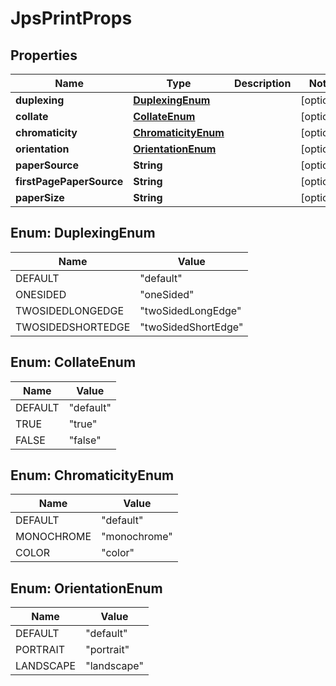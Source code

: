
# JpsPrintProps

## Properties
Name | Type | Description | Notes
------------ | ------------- | ------------- | -------------
**duplexing** | [**DuplexingEnum**](#DuplexingEnum) |  |  [optional]
**collate** | [**CollateEnum**](#CollateEnum) |  |  [optional]
**chromaticity** | [**ChromaticityEnum**](#ChromaticityEnum) |  |  [optional]
**orientation** | [**OrientationEnum**](#OrientationEnum) |  |  [optional]
**paperSource** | **String** |  |  [optional]
**firstPagePaperSource** | **String** |  |  [optional]
**paperSize** | **String** |  |  [optional]


<a name="DuplexingEnum"></a>
## Enum: DuplexingEnum
Name | Value
---- | -----
DEFAULT | &quot;default&quot;
ONESIDED | &quot;oneSided&quot;
TWOSIDEDLONGEDGE | &quot;twoSidedLongEdge&quot;
TWOSIDEDSHORTEDGE | &quot;twoSidedShortEdge&quot;


<a name="CollateEnum"></a>
## Enum: CollateEnum
Name | Value
---- | -----
DEFAULT | &quot;default&quot;
TRUE | &quot;true&quot;
FALSE | &quot;false&quot;


<a name="ChromaticityEnum"></a>
## Enum: ChromaticityEnum
Name | Value
---- | -----
DEFAULT | &quot;default&quot;
MONOCHROME | &quot;monochrome&quot;
COLOR | &quot;color&quot;


<a name="OrientationEnum"></a>
## Enum: OrientationEnum
Name | Value
---- | -----
DEFAULT | &quot;default&quot;
PORTRAIT | &quot;portrait&quot;
LANDSCAPE | &quot;landscape&quot;



